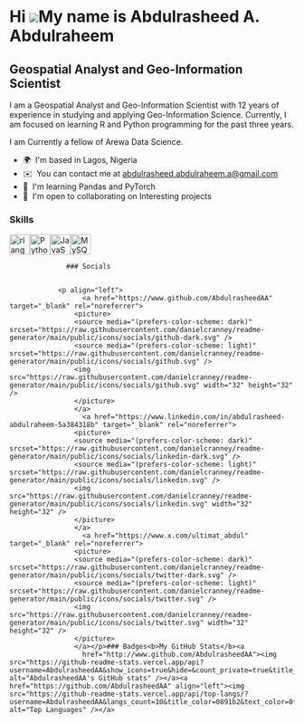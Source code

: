 Hi ![](https://user-images.githubusercontent.com/18350557/176309783-0785949b-9127-417c-8b55-ab5a4333674e.gif)My name is Abdulrasheed A. Abdulraheem
===================================================================================================================================================

Geospatial Analyst and Geo-Information Scientist
------------------------------------------------

I am a Geospatial Analyst and Geo-Information Scientist with 12 years of experience in studying and applying Geo-Information Science. Currently, I am focused on learning R and Python programming for the past three years.

I am Currently a fellow of Arewa Data Science.

*   🌍  I'm based in Lagos, Nigeria
*   ✉️  You can contact me at [abdulrasheed.abdulraheem.a@gmail.com](mailto:abdulrasheed.abdulraheem.a@gmail.com)
*   🧠  I'm learning Pandas and PyTorch
*   🤝  I'm open to collaborating on Interesting projects

### Skills 
<p align="left">
<a href="https://www.r-project.org/" target="_blank" rel="noreferrer"><img src="https://raw.githubusercontent.com/danielcranney/readme-generator/main/public/icons/skills/rlang-colored.svg" width="36" height="36" alt="rlang" /></a><a href="https://www.python.org/" target="_blank" rel="noreferrer"><img src="https://raw.githubusercontent.com/danielcranney/readme-generator/main/public/icons/skills/python-colored.svg" width="36" height="36" alt="Python" /></a><a href="https://developer.mozilla.org/en-US/docs/Web/JavaScript" target="_blank" rel="noreferrer"><img src="https://raw.githubusercontent.com/danielcranney/readme-generator/main/public/icons/skills/javascript-colored.svg" width="36" height="36" alt="JavaScript" /></a><a href="https://www.mysql.com/" target="_blank" rel="noreferrer"><img src="https://raw.githubusercontent.com/danielcranney/readme-generator/main/public/icons/skills/mysql-colored.svg" width="36" height="36" alt="MySQL" /></a>
                    </p>
                    
                  ### Socials
                  
                  
                <p align="left">
                      <a href="https://www.github.com/AbdulrasheedAA" target="_blank" rel="noreferrer">
                    <picture>
                    <source media="(prefers-color-scheme: dark)" srcset="https://raw.githubusercontent.com/danielcranney/readme-generator/main/public/icons/socials/github-dark.svg" />
                    <source media="(prefers-color-scheme: light)" srcset="https://raw.githubusercontent.com/danielcranney/readme-generator/main/public/icons/socials/github.svg" />
                    <img src="https://raw.githubusercontent.com/danielcranney/readme-generator/main/public/icons/socials/github.svg" width="32" height="32" />
                    </picture>
                    </a>
                      <a href="https://www.linkedin.com/in/abdulrasheed-abdulraheem-5a384318b" target="_blank" rel="noreferrer">
                    <picture>
                    <source media="(prefers-color-scheme: dark)" srcset="https://raw.githubusercontent.com/danielcranney/readme-generator/main/public/icons/socials/linkedin-dark.svg" />
                    <source media="(prefers-color-scheme: light)" srcset="https://raw.githubusercontent.com/danielcranney/readme-generator/main/public/icons/socials/linkedin.svg" />
                    <img src="https://raw.githubusercontent.com/danielcranney/readme-generator/main/public/icons/socials/linkedin.svg" width="32" height="32" />
                    </picture>
                    </a>
                      <a href="https://www.x.com/ultimat_abdul" target="_blank" rel="noreferrer">
                    <picture>
                    <source media="(prefers-color-scheme: dark)" srcset="https://raw.githubusercontent.com/danielcranney/readme-generator/main/public/icons/socials/twitter-dark.svg" />
                    <source media="(prefers-color-scheme: light)" srcset="https://raw.githubusercontent.com/danielcranney/readme-generator/main/public/icons/socials/twitter.svg" />
                    <img src="https://raw.githubusercontent.com/danielcranney/readme-generator/main/public/icons/socials/twitter.svg" width="32" height="32" />
                    </picture>
                    </a></p>### Badges<b>My GitHub Stats</b><a
                      href="http://www.github.com/AbdulrasheedAA"><img src="https://github-readme-stats.vercel.app/api?username=AbdulrasheedAA&show_icons=true&hide=&count_private=true&title_color=0891b2&text_color=0f172a&icon_color=22c55e&bg_color=ffffff&hide_border=true&show_icons=true" alt="AbdulrasheedAA's GitHub stats" /></a><a href="https://github.com/AbdulrasheedAA" align="left"><img src="https://github-readme-stats.vercel.app/api/top-langs/?username=AbdulrasheedAA&langs_count=10&title_color=0891b2&text_color=0f172a&icon_color=22c55e&bg_color=ffffff&hide_border=true&locale=en&custom_title=Top%20%Languages" alt="Top Languages" /></a>
